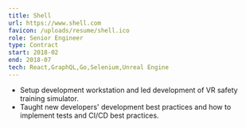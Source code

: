 ```yaml
---
title: Shell
url: https://www.shell.com
favicon: /uploads/resume/shell.ico
role: Senior Engineer
type: Contract
start: 2018-02
end: 2018-07
tech: React,GraphQL,Go,Selenium,Unreal Engine
---
```


- Setup development workstation and led development of VR safety training
  simulator.
- Taught new developers' development best practices and how to implement tests
  and CI/CD best practices.
